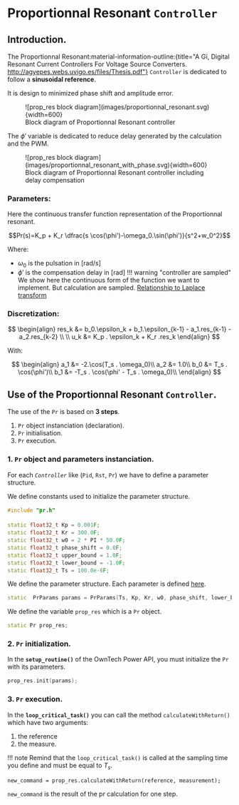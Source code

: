 # Proportionnal Resonant `Controller`
## Introduction.

The Proportionnal Resonant:material-information-outline:{title="A Gï, Digital Resonant Current Controllers For Voltage Source Converters. http://agyepes.webs.uvigo.es/files/Thesis.pdf"}
`Controller` is dedicated to follow a **sinusoidal reference**.

  
It is design to minimized phase shift and amplitude error.

<figure markdown="span">
![prop_res block diagram](images/proportionnal_resonant.svg){width=600}
<figcaption>Block diagram of Proportionnal Resonant controller</figcaption>
</figure>

The $\phi'$ variable is dedicated to reduce delay generated by the
calculation and the PWM.

<figure markdown="span">
![prop_res block diagram](images/proportionnal_resonant_with_phase.svg){width=600}
<figcaption>Block diagram of Proportionnal Resonant controller including delay
compensation</figcaption>
</figure>


### Parameters:
Here the continuous transfer function representation of the Proportionnal resonant.

$$Pr(s)=K_p + K_r \dfrac{s \cos(\phi')-\omega_0.\sin(\phi')}{s^2+w_0^2}$$

Where:
 
* $\omega_0$  is the pulsation in [rad/s]
* $\phi'$ is the compensation delay in [rad]
!!! warning "controller are sampled"
    We show here the continuous form of the function we want to implement.
    But calculation are sampled.
    [Relationship to Laplace transform](https://en.wikipedia.org/wiki/Z-transform#Relationship_to_Laplace_transform)

### Discretization:

$$ 
\begin{align}
res_k &= b_0.\epsilon_k + b_1.\epsilon_{k-1} - a_1.res_{k-1} - a_2.res_{k-2} \\ \\
u_k &= K_p . \epsilon_k + K_r .res_k
\end{align}
$$

With:

$$
\begin{align}
a_1 &= -2.\cos(T_s . \omega_0)\\
a_2 &= 1.0\\
b_0 &= T_s . \cos(\phi')\\
b_1 &= -T_s . \cos(\phi' - T_s . \omega_0)\\
\end{align}
$$

## Use of the Proportionnal Resonant `Controller`.

The use of the `Pr` is based on **3 steps**.

1. `Pr` object instanciation (declaration).
2. `Pr` initialisation.
3. `Pr` execution.

### 1. `Pr` object and parameters instanciation.

For each _`Controller`_ like (`Pid`, `Rst`, `Pr`) we have to define a parameter structure.

We define constants used to initialize the parameter structure.
```c++
#include "pr.h"

static float32_t Kp = 0.001F;
static float32_t Kr = 300.0F;
static float32_t w0 = 2 * PI * 50.0F;
static float32_t phase_shift = 0.0F;
static float32_t upper_bound = 1.0F;
static float32_t lower_bound = -1.0F;
static float32_t Ts = 100.0e-6F;
```

We define the parameter structure. Each parameter is defined [here](../../structPrParams).
```c++
static  PrParams params = PrParams(Ts, Kp, Kr, w0, phase_shift, lower_bound, upper_bound);
```


We define the variable `prop_res` which is a `Pr` object.
```c++
static Pr prop_res;
```

### 2. `Pr` initialization.
In the **`setup_routine()`** of the OwnTech Power API,
you must initialize the `Pr` with its parameters.

```c++
prop_res.init(params);
```

### 3. `Pr` execution.
In the **`loop_critical_task()`** you can call the method `calculateWithReturn()`
which have two arguments: 

1. the reference
2. the measure.

!!! note
    Remind that the `loop_critical_task()` is called at the sampling time you define and
    must be equal to $T_s$.

```
new_command = prop_res.calculateWithReturn(reference, measurement);
```

`new_command` is the result of the pr calculation for one step.

